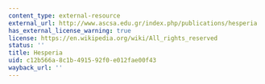 ```yaml
---
content_type: external-resource
external_url: http://www.ascsa.edu.gr/index.php/publications/hesperia
has_external_license_warning: true
license: https://en.wikipedia.org/wiki/All_rights_reserved
status: ''
title: Hesperia
uid: c12b566a-8c1b-4915-92f0-e012fae00f43
wayback_url: ''
---
```

